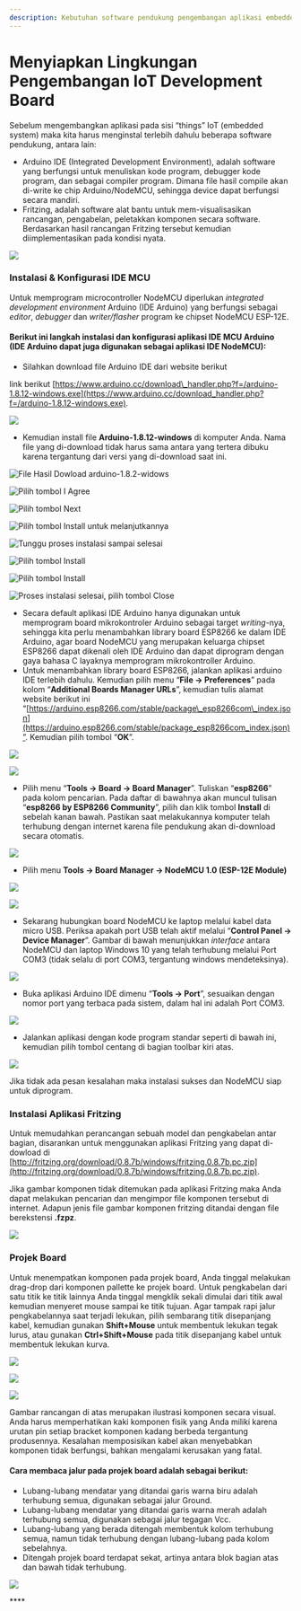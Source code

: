 ```yaml
---
description: Kebutuhan software pendukung pengembangan aplikasi embedded system
---
```


# Menyiapkan Lingkungan Pengembangan IoT Development Board

Sebelum mengembangkan aplikasi pada sisi “things” IoT \(embedded system\) maka kita harus menginstal terlebih dahulu beberapa software pendukung, antara lain:

* Arduino IDE \(Integrated Development Environment\), adalah software yang berfungsi untuk menuliskan kode program, debugger kode program, dan sebagai compiler program. Dimana file hasil compile akan di-write ke chip Arduino/NodeMCU, sehingga device dapat berfungsi secara mandiri.
* Fritzing, adalah software alat bantu untuk mem-visualisasikan rancangan, pengabelan, peletakkan komponen secara software. Berdasarkan hasil rancangan Fritzing tersebut kemudian diimplementasikan pada kondisi nyata.

![](.gitbook/assets/0%20%284%29.png)

### **Instalasi & Konfigurasi IDE MCU**

Untuk memprogram microcontroller NodeMCU diperlukan _integrated development environment_ Arduino \(IDE Arduino\) yang berfungsi sebagai _editor_, _debugger_ dan _writer/flasher_ program ke chipset NodeMCU ESP-12E.

#### Berikut ini langkah instalasi dan konfigurasi aplikasi IDE MCU Arduino \(IDE Arduino dapat juga digunakan sebagai aplikasi IDE NodeMCU\):

* Silahkan download file Arduino IDE dari website berikut

link berikut [https://www.arduino.cc/download\_handler.php?f=/arduino-1.8.12-windows.exe](https://www.arduino.cc/download_handler.php?f=/arduino-1.8.12-windows.exe).

![](.gitbook/assets/1%20%284%29.png)

* Kemudian install file **Arduino-1.8.12-windows** di komputer Anda. Nama file yang di-download tidak harus sama antara yang tertera dibuku karena tergantung dari versi yang di-download saat ini.

![File Hasil Dowload arduino-1.8.2-widows](.gitbook/assets/2%20%284%29.png)

![Pilih tombol I Agree](.gitbook/assets/3.jpeg)

![Pilih tombol Next](.gitbook/assets/4.jpeg)

![Pilih tombol Install untuk melanjutkannya](.gitbook/assets/5%20%282%29.png)

![Tunggu proses instalasi sampai selesai](.gitbook/assets/6.jpeg)

![Pilih tombol Install](.gitbook/assets/7.jpeg)

![Pilih tombol Install](.gitbook/assets/8%20%281%29.jpeg)

![Proses instalasi selesai, pilih tombol Close](.gitbook/assets/9.jpeg)

* Secara default aplikasi IDE Arduino hanya digunakan untuk memprogram board mikrokontroler Arduino sebagai target _writing_-nya, sehingga kita perlu menambahkan library board ESP8266 ke dalam IDE Arduino, agar board NodeMCU yang merupakan keluarga chipset ESP8266 dapat dikenali oleh IDE Arduino dan dapat diprogram dengan gaya bahasa C layaknya memprogram mikrokontroller Arduino.
* Untuk menambahkan library board ESP8266, jalankan aplikasi arduino IDE terlebih dahulu. Kemudian pilih menu “**File → Preferences**” pada kolom “**Additional Boards Manager URLs**”, kemudian tulis alamat website berikut ini “[https://arduino.esp8266.com/stable/package\_esp8266com\_index.json](https://arduino.esp8266.com/stable/package_esp8266com_index.json)”. Kemudian pilih tombol “**OK**”.

![](.gitbook/assets/10%20%281%29.png)

![](.gitbook/assets/11.png)

* Pilih menu “**Tools → Board → Board Manager**”. Tuliskan “**esp8266**” pada kolom pencarian. Pada daftar di bawahnya akan muncul tulisan “**esp8266 by ESP8266 Community**”, pilih dan klik tombol **Install** di sebelah kanan bawah. Pastikan saat melakukannya komputer telah terhubung dengan internet karena file pendukung akan di-download secara otomatis.

![](.gitbook/assets/12.png)

* Pilih menu **Tools → Board Manager → NodeMCU 1.0 \(ESP-12E Module\)**

![](.gitbook/assets/13.png)

![](.gitbook/assets/14.png)

* Sekarang hubungkan board NodeMCU ke laptop melalui kabel data micro USB. Periksa apakah port USB telah aktif melalui “**Control Panel → Device Manager**”. Gambar di bawah menunjukkan _interface_ antara NodeMCU dan laptop Windows 10 yang telah terhubung melalui Port COM3 \(tidak selalu di port COM3, tergantung windows mendeteksinya\).

![](.gitbook/assets/15.png)

* Buka aplikasi Arduino IDE dimenu “**Tools → Port**”, sesuaikan dengan nomor port yang terbaca pada sistem, dalam hal ini adalah Port COM3.

![](.gitbook/assets/16.png)

* Jalankan aplikasi dengan kode program standar seperti di bawah ini, kemudian pilih tombol centang di bagian toolbar kiri atas.

![](.gitbook/assets/17.png)

Jika tidak ada pesan kesalahan maka instalasi sukses dan NodeMCU siap untuk diprogram.

### **Instalasi Aplikasi Fritzing**

Untuk memudahkan perancangan sebuah model dan pengkabelan antar bagian, disarankan untuk menggunakan aplikasi Fritzing yang dapat di-dowload di [http://fritzing.org/download/0.8.7b/windows/fritzing.0.8.7b.pc.zip](http://fritzing.org/download/0.8.7b/windows/fritzing.0.8.7b.pc.zip).

Jika gambar komponen tidak ditemukan pada aplikasi Fritzing maka Anda dapat melakukan pencarian dan mengimpor file komponen tersebut di internet. Adapun jenis file gambar komponen fritzing ditandai dengan file berekstensi **.fzpz**.

![](.gitbook/assets/18.png)

### **Projek Board**

Untuk menempatkan komponen pada projek board, Anda tinggal melakukan drag-drop dari komponen pallette ke projek board. Untuk pengkabelan dari satu titik ke titik lainnya Anda tinggal mengklik sekali dimulai dari titik awal kemudian menyeret mouse sampai ke titik tujuan. Agar tampak rapi jalur pengkabelannya saat terjadi lekukan, pilih sembarang titik disepanjang kabel, kemudian gunakan **Shift+Mouse** untuk membentuk lekukan tegak lurus, atau gunakan **Ctrl+Shift+Mouse** pada titik disepanjang kabel untuk membentuk lekukan kurva.

![](.gitbook/assets/19.png)

![](.gitbook/assets/20.png)

![](.gitbook/assets/21.png)

Gambar rancangan di atas merupakan ilustrasi komponen secara visual. Anda harus memperhatikan kaki komponen fisik yang Anda miliki karena urutan pin setiap bracket komponen kadang berbeda tergantung produsennya. Kesalahan memposisikan kabel akan menyebabkan komponen tidak berfungsi, bahkan mengalami kerusakan yang fatal.

#### Cara membaca jalur pada projek board adalah sebagai berikut:

* Lubang-lubang mendatar yang ditandai garis warna biru adalah terhubung semua, digunakan sebagai jalur Ground.
* Lubang-lubang mendatar yang ditandai garis warna merah adalah terhubung semua, digunakan sebagai jalur tegagan Vcc.
* Lubang-lubang yang berada ditengah membentuk kolom terhubung semua, namun tidak terhubung dengan lubang-lubang pada kolom sebelahnya.
* Ditengah projek board terdapat sekat, artinya antara blok bagian atas dan bawah tidak terhubung.

![](.gitbook/assets/22.png)

\*\*\*\*

